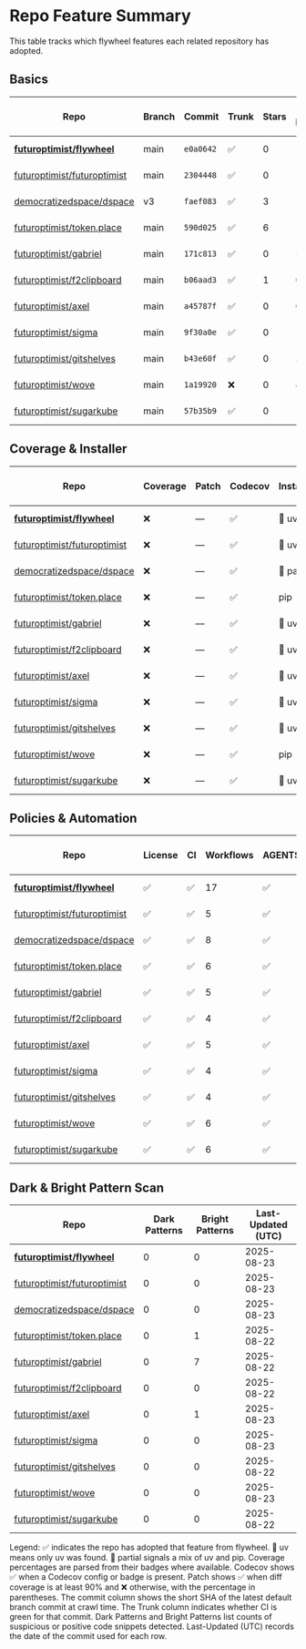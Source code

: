 # Repo Feature Summary

This table tracks which flywheel features each related repository has adopted.

<!-- spellchecker: disable -->
## Basics
| Repo | Branch | Commit | Trunk | Stars | Open Issues | Last-Updated (UTC) |
| ---- | ------ | ------ | ----- | ----- | ----------- | ----------------- |
| **[futuroptimist/flywheel](https://github.com/futuroptimist/flywheel)** | main | `e0a0642` | ✅ | 0 | 10 | 2025-08-23 |
| [futuroptimist/futuroptimist](https://github.com/futuroptimist/futuroptimist) | main | `2304448` | ✅ | 0 | 2 | 2025-08-23 |
| [democratizedspace/dspace](https://github.com/democratizedspace/dspace) | v3 | `faef083` | ✅ | 3 | 51 | 2025-08-23 |
| [futuroptimist/token.place](https://github.com/futuroptimist/token.place) | main | `590d025` | ✅ | 6 | 5 | 2025-08-22 |
| [futuroptimist/gabriel](https://github.com/futuroptimist/gabriel) | main | `171c813` | ✅ | 0 | 3 | 2025-08-22 |
| [futuroptimist/f2clipboard](https://github.com/futuroptimist/f2clipboard) | main | `b06aad3` | ✅ | 1 | 0 | 2025-08-22 |
| [futuroptimist/axel](https://github.com/futuroptimist/axel) | main | `a45787f` | ✅ | 0 | 0 | 2025-08-23 |
| [futuroptimist/sigma](https://github.com/futuroptimist/sigma) | main | `9f30a0e` | ✅ | 0 | 1 | 2025-08-23 |
| [futuroptimist/gitshelves](https://github.com/futuroptimist/gitshelves) | main | `b43e60f` | ✅ | 0 | 3 | 2025-08-22 |
| [futuroptimist/wove](https://github.com/futuroptimist/wove) | main | `1a19920` | ❌ | 0 | 4 | 2025-08-23 |
| [futuroptimist/sugarkube](https://github.com/futuroptimist/sugarkube) | main | `57b35b9` | ✅ | 0 | 5 | 2025-08-22 |

## Coverage & Installer
| Repo | Coverage | Patch | Codecov | Installer | Last-Updated (UTC) |
| ---- | -------- | ----- | ------- | --------- | ----------------- |
| **[futuroptimist/flywheel](https://github.com/futuroptimist/flywheel)** | ❌ | — | ✅ | 🚀 uv | 2025-08-23 |
| [futuroptimist/futuroptimist](https://github.com/futuroptimist/futuroptimist) | ❌ | — | ✅ | 🚀 uv | 2025-08-23 |
| [democratizedspace/dspace](https://github.com/democratizedspace/dspace) | ❌ | — | ✅ | 🔶 partial | 2025-08-23 |
| [futuroptimist/token.place](https://github.com/futuroptimist/token.place) | ❌ | — | ✅ | pip | 2025-08-22 |
| [futuroptimist/gabriel](https://github.com/futuroptimist/gabriel) | ❌ | — | ✅ | 🚀 uv | 2025-08-22 |
| [futuroptimist/f2clipboard](https://github.com/futuroptimist/f2clipboard) | ❌ | — | ✅ | 🚀 uv | 2025-08-22 |
| [futuroptimist/axel](https://github.com/futuroptimist/axel) | ❌ | — | ✅ | 🚀 uv | 2025-08-23 |
| [futuroptimist/sigma](https://github.com/futuroptimist/sigma) | ❌ | — | ✅ | 🚀 uv | 2025-08-23 |
| [futuroptimist/gitshelves](https://github.com/futuroptimist/gitshelves) | ❌ | — | ✅ | 🚀 uv | 2025-08-22 |
| [futuroptimist/wove](https://github.com/futuroptimist/wove) | ❌ | — | ✅ | pip | 2025-08-23 |
| [futuroptimist/sugarkube](https://github.com/futuroptimist/sugarkube) | ❌ | — | ✅ | 🚀 uv | 2025-08-22 |

## Policies & Automation
| Repo | License | CI | Workflows | AGENTS.md | Code of Conduct | Contributing | Pre-commit | Last-Updated (UTC) |
| ---- | ------- | -- | --------- | --------- | --------------- | ------------ | ---------- | ----------------- |
| **[futuroptimist/flywheel](https://github.com/futuroptimist/flywheel)** | ✅ | ✅ | 17 | ✅ | ✅ | ✅ | ✅ | 2025-08-23 |
| [futuroptimist/futuroptimist](https://github.com/futuroptimist/futuroptimist) | ✅ | ✅ | 5 | ✅ | ✅ | ✅ | ✅ | 2025-08-23 |
| [democratizedspace/dspace](https://github.com/democratizedspace/dspace) | ✅ | ✅ | 8 | ✅ | ✅ | ✅ | ✅ | 2025-08-23 |
| [futuroptimist/token.place](https://github.com/futuroptimist/token.place) | ✅ | ✅ | 6 | ✅ | ✅ | ✅ | ✅ | 2025-08-22 |
| [futuroptimist/gabriel](https://github.com/futuroptimist/gabriel) | ✅ | ✅ | 5 | ✅ | ✅ | ✅ | ✅ | 2025-08-22 |
| [futuroptimist/f2clipboard](https://github.com/futuroptimist/f2clipboard) | ✅ | ✅ | 4 | ✅ | ✅ | ✅ | ✅ | 2025-08-22 |
| [futuroptimist/axel](https://github.com/futuroptimist/axel) | ✅ | ✅ | 5 | ✅ | ✅ | ✅ | ✅ | 2025-08-23 |
| [futuroptimist/sigma](https://github.com/futuroptimist/sigma) | ✅ | ✅ | 4 | ✅ | ✅ | ✅ | ✅ | 2025-08-23 |
| [futuroptimist/gitshelves](https://github.com/futuroptimist/gitshelves) | ✅ | ✅ | 4 | ✅ | ❌ | ❌ | ❌ | 2025-08-22 |
| [futuroptimist/wove](https://github.com/futuroptimist/wove) | ✅ | ✅ | 6 | ✅ | ✅ | ✅ | ✅ | 2025-08-23 |
| [futuroptimist/sugarkube](https://github.com/futuroptimist/sugarkube) | ✅ | ✅ | 6 | ✅ | ✅ | ✅ | ✅ | 2025-08-22 |

## Dark & Bright Pattern Scan
| Repo | Dark Patterns | Bright Patterns | Last-Updated (UTC) |
| ---- | ------------- | --------------- | ----------------- |
| **[futuroptimist/flywheel](https://github.com/futuroptimist/flywheel)** | 0 | 0 | 2025-08-23 |
| [futuroptimist/futuroptimist](https://github.com/futuroptimist/futuroptimist) | 0 | 0 | 2025-08-23 |
| [democratizedspace/dspace](https://github.com/democratizedspace/dspace) | 0 | 0 | 2025-08-23 |
| [futuroptimist/token.place](https://github.com/futuroptimist/token.place) | 0 | 1 | 2025-08-22 |
| [futuroptimist/gabriel](https://github.com/futuroptimist/gabriel) | 0 | 7 | 2025-08-22 |
| [futuroptimist/f2clipboard](https://github.com/futuroptimist/f2clipboard) | 0 | 0 | 2025-08-22 |
| [futuroptimist/axel](https://github.com/futuroptimist/axel) | 0 | 1 | 2025-08-23 |
| [futuroptimist/sigma](https://github.com/futuroptimist/sigma) | 0 | 0 | 2025-08-23 |
| [futuroptimist/gitshelves](https://github.com/futuroptimist/gitshelves) | 0 | 0 | 2025-08-22 |
| [futuroptimist/wove](https://github.com/futuroptimist/wove) | 0 | 0 | 2025-08-23 |
| [futuroptimist/sugarkube](https://github.com/futuroptimist/sugarkube) | 0 | 0 | 2025-08-22 |

Legend: ✅ indicates the repo has adopted that feature from flywheel. 🚀 uv means only uv was found. 🔶 partial signals a mix of uv and pip.
Coverage percentages are parsed from their badges where available. Codecov shows ✅ when a Codecov config or badge is present. Patch shows ✅ when diff coverage is at least 90% and ❌ otherwise, with the percentage in parentheses.
The commit column shows the short SHA of the latest default branch commit at crawl time. The Trunk column indicates whether CI is green for that commit. Dark Patterns and Bright Patterns list counts of suspicious or positive code snippets detected.
Last-Updated (UTC) records the date of the commit used for each row.
